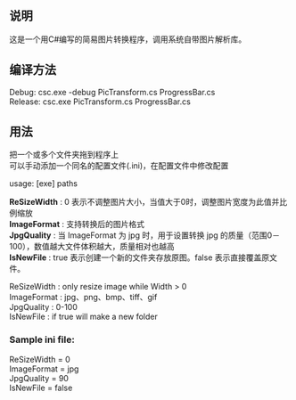 ## 说明
这是一个用C#编写的简易图片转换程序，调用系统自带图片解析库。  

## 编译方法
Debug:   csc.exe -debug PicTransform.cs ProgressBar.cs  
Release: csc.exe PicTransform.cs ProgressBar.cs  

## 用法
把一个或多个文件夹拖到程序上  
可以手动添加一个同名的配置文件(.ini)，在配置文件中修改配置  

usage: [exe] paths  

__ReSizeWidth__ : 0 表示不调整图片大小，当值大于0时，调整图片宽度为此值并比例缩放  
__ImageFormat__ : 支持转换后的图片格式  
__JpgQuality__  : 当 ImageFormat 为 jpg 时，用于设置转换 jpg 的质量（范围0－100），数值越大文件体积越大，质量相对也越高  
__IsNewFile__   : true 表示创建一个新的文件夹存放原图。false 表示直接覆盖原文件。  

ReSizeWidth : only resize image while Width > 0  
ImageFormat : jpg、png、bmp、tiff、gif  
JpgQuality  : 0-100  
IsNewFile   : if true will make a new folder  

### Sample ini file:  
ReSizeWidth = 0  
ImageFormat = jpg  
JpgQuality  = 90  
IsNewFile   = false  

